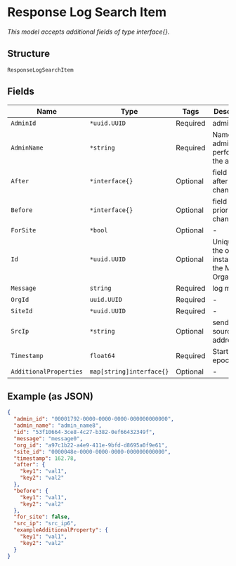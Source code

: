 
# Response Log Search Item

*This model accepts additional fields of type interface{}.*

## Structure

`ResponseLogSearchItem`

## Fields

| Name | Type | Tags | Description |
|  --- | --- | --- | --- |
| `AdminId` | `*uuid.UUID` | Required | admin id |
| `AdminName` | `*string` | Required | Name of the admin that performs the action |
| `After` | `*interface{}` | Optional | field values after the change |
| `Before` | `*interface{}` | Optional | field values prior to the change |
| `ForSite` | `*bool` | Optional | - |
| `Id` | `*uuid.UUID` | Optional | Unique ID of the object instance in the Mist Organization |
| `Message` | `string` | Required | log message |
| `OrgId` | `uuid.UUID` | Required | - |
| `SiteId` | `*uuid.UUID` | Required | - |
| `SrcIp` | `*string` | Optional | sender source ip address |
| `Timestamp` | `float64` | Required | Start time, in epoch |
| `AdditionalProperties` | `map[string]interface{}` | Optional | - |

## Example (as JSON)

```json
{
  "admin_id": "00001792-0000-0000-0000-000000000000",
  "admin_name": "admin_name8",
  "id": "53f10664-3ce8-4c27-b382-0ef66432349f",
  "message": "message0",
  "org_id": "a97c1b22-a4e9-411e-9bfd-d8695a0f9e61",
  "site_id": "0000048e-0000-0000-0000-000000000000",
  "timestamp": 162.78,
  "after": {
    "key1": "val1",
    "key2": "val2"
  },
  "before": {
    "key1": "val1",
    "key2": "val2"
  },
  "for_site": false,
  "src_ip": "src_ip6",
  "exampleAdditionalProperty": {
    "key1": "val1",
    "key2": "val2"
  }
}
```


